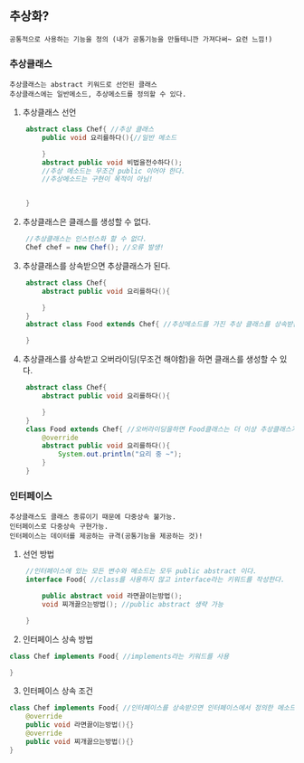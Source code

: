 ## 추상화?

    공통적으로 사용하는 기능을 정의 (내가 공통기능을 만들테니깐 가져다써~ 요런 느낌!)

### 추상클래스

    추상클래스는 abstract 키워드로 선언된 클래스
    추상클래스에는 일반메소드, 추상메소드를 정의할 수 있다.

1. 추상클래스 선언

```java
    abstract class Chef{ //추상 클래스
        public void 요리를하다(){//일반 메소드

        }
        abstract public void 비법을전수하다();
        //추상 메소드는 무조건 public 이어야 한다.
        //추상메소드는 구현이 목적이 아님!


    }
```

2. 추상클래스은 클래스를 생성할 수 없다.

```java
    //추상클래스는 인스턴스화 할 수 없다.
    Chef chef = new Chef(); //오류 발생!
```

3. 추상클래스를 상속받으면 추상클래스가 된다.

```java
    abstract class Chef{
        abstract public void 요리를하다(){

        }
    }
    abstract class Food extends Chef{ //추상메소드를 가진 추상 클래스를 상속받는 서브 클래스는 자동으로 추상 클래스가 된다.

    }
```

4. 추상클래스를 상속받고 오버라이딩(무조건 해야함)을 하면 클래스를 생성할 수 있다.

```java
    abstract class Chef{
        abstract public void 요리를하다(){

        }
    }
    class Food extends Chef{ //오버라이딩을하면 Food클래스는 더 이상 추상클래스가 아니다.
        @override
        abstract public void 요리를하다(){
            System.out.println("요리 중 ~");
        }
    }
```

### 인터페이스

    추상클래스도 클래스 종류이기 때문에 다중상속 불가능.
    인터페이스로 다중상속 구현가능.
    인터페이스는 데이터를 제공하는 규격(공통기능을 제공하는 것)!

1. 선언 방법

```java
    //인터페이스에 있는 모든 변수와 메소드는 모두 public abstract 이다.
    interface Food{ //class를 사용하지 않고 interface라는 키워드를 작성한다.

        public abstract void 라면끓이는방법();
        void 찌개끓으는방법(); //public abstract 생략 가능

    }
```

2. 인터페이스 상속 방법

```java
class Chef implements Food{ //implements라는 키워드를 사용

}
```

3. 인터페이스 상속 조건

```java
class Chef implements Food{ //인터페이스를 상속받으면 인터페이스에서 정의한 메소드를 무조건 오버라이드 해야함.
    @override
    public void 라면끓이는방법(){}
    @override
    public void 찌개끓으는방법(){}
}
```

